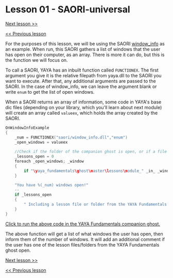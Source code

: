 # Lesson 01 - SAORI-universal

[Next lesson >>](https://github.com/Zichqec/YAYA_Fundamentals/blob/main/Module%2009%20-%20SAORI/02%20-%20SAORI-basic.md)

[<< Previous lesson](https://github.com/Zichqec/YAYA_Fundamentals/blob/main/Module%2009%20-%20SAORI/00%20-%20What%20are%20SAORI.md)

For the purposes of this lesson, we will be using the SAORI [window_info](https://github.com/ukatech/csaori/releases/tag/window_info_v1.1) as an example.
When run, this SAORI gathers a list of windows that the user has open on their computer, as an array. There is more it can do, but this is the function we will focus on.

To call a SAORI, YAYA has an inbuilt function called `FUNCTIONEX`. The first argument you give it is the relative filepath from yaya.dll to the SAORI you want to execute. After that, any additional arguments are passed to the SAORI. In the case of window_info, we can leave the argument blank or write `enum` to get the list of open windows.

When a SAORI returns an array of information, some code in YAYA's base dic files (depending on your library, which you'll learn about next module) will create an array called `valueex`, which holds the array created by the SAORI.

```c
OnWindowInfoExample
{
	_num = FUNCTIONEX("saori/window_info.dll","enum")
	_open_windows = valueex
	
	//Check if the folder of the companion ghost is open, or if a file is open in an editor like NotePad++
	_lessons_open = 0
	foreach _open_windows; _window
	{
		if "\yaya_fundamentals\ghost\master\lessons\module_" _in_ _window; _lessons_open = 1
	}
	
	"You have %(_num) windows open!"
	--
	if _lessons_open
	{
		" Including a lesson file or folder from the YAYA Fundamentals ghost!"
	}
}
```

[Click to run the above code in the YAYA Fundamentals companion ghost.](https://zichqec.github.io/s-the-skeleton/jump.html?url=x-ukagaka-link%3Atype%3Devent%26ghost%3DYAYA%20Fundamentals%26info%3DOnExample.M9.L1.WindowInfoExample)

The above function will get a list of what windows the user has open, then inform them of the number of windows. It will add an additional comment if the user has one of the lesson files/folders from the YAYA Fundamentals ghost open.

[Next lesson >>](https://github.com/Zichqec/YAYA_Fundamentals/blob/main/Module%2009%20-%20SAORI/02%20-%20SAORI-basic.md)

[<< Previous lesson](https://github.com/Zichqec/YAYA_Fundamentals/blob/main/Module%2009%20-%20SAORI/00%20-%20What%20are%20SAORI.md)